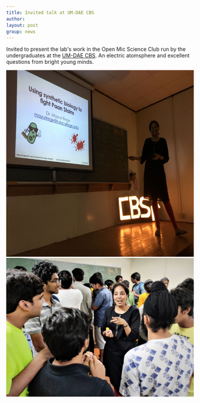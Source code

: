 ```yaml
---
title: Invited talk at UM-DAE CBS
author: 
layout: post
group: news
---
```

 Invited to present the lab's work in the Open Mic Science Club run by the undergraduates at the [UM-DAE CBS](https://www.cbs.ac.in/research/research-biology). An electric atomsphere and excellent questions from bright young minds.

<img src="/static/img/news/IMG_17882.JPG" class="img-responsive" height="500"> 
<img src="/static/img/news/CBS_students.jpg" class="img-responsive">

